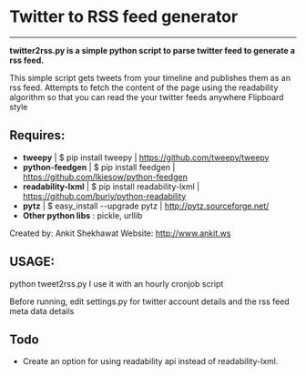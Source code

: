 # Twitter to RSS feed generator
-----------------------
**twitter2rss.py is a simple python script to parse twitter feed to generate a rss feed.**

 This simple script gets tweets from your timeline and publishes them as an rss feed.
 Attempts to fetch the content of the page using the readability algorithm 
 so that you can read the your twitter feeds anywhere Flipboard style

## Requires: 
* **tweepy**            | $ pip install tweepy            | https://github.com/tweepy/tweepy
* **python-feedgen**    | $ pip install feedgen           | https://github.com/lkiesow/python-feedgen
*  **readability-lxml**  | $ pip install readability-lxml  | https://github.com/buriy/python-readability 
*  **pytz**              | $ easy_install --upgrade pytz   | http://pytz.sourceforge.net/
*  **Other python libs** : pickle, urllib

 Created by: Ankit Shekhawat
 Website: http://www.ankit.ws

## USAGE: 
python tweet2rss.py
I use it with an hourly cronjob script

 Before running, edit settings.py for twitter account details 
 and the rss feed meta data details
 
 
## Todo
* Create an option for using readability api instead of readability-lxml.
